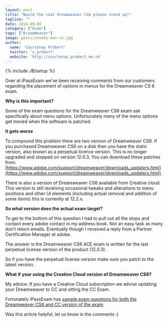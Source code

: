 ```yaml
---
layout: post
title: "Would the real Dreamweaver CS6 please stand up!"
tagline: ""
date: 2014-09-08
category: ["Exam"]
tags: ["DreamWeaver"]
image: posts/sneaky-man-v1.jpg
author:
  name: 'Courtenay Probert'
  twitter: 'c_probert'
  website: 'http://courtenay.probert.me.uk'
---
```

{% include JB/setup %}

Over at iPassExam we’ve been receiving comments from our customers regarding the placement of options in menus for the Dreamweaver CS 6 exam.

**Why is this important?**

Some of the exam questions for the Dreamweaver CS6 exam ask specifically about menu options.  Unfortunately many of the menu options get moved when the software is patched.

**It gets worse**

To compound this problem there are two version of Dreamweaver CS6.  If you purchased Dreamweaver CS6 on a disk then you have the static version, also known as a perpetual licence version.  This is no longer upgraded and stopped on version 12.0.3.  You can download these patches from: [https://www.adobe.com/support/dreamweaver/downloads_updaters.html](https://www.adobe.com/support/dreamweaver/downloads_updaters.html).  

There is also a version of Dreamweaver CS6 available from Creative cloud.  This version is still receiving occasional tweaks and alterations to menu positions and other UI elements (including actual removal and addition of some items) this is currently at 12.2.x.

**So what version does the actual exam target?**

To get to the bottom of this question I had to pull out all the stops and contact every adobe contact in my address book. Not an easy task as many don’t return emails. Eventually though I received a reply from a Partner Certification Manager at adobe.

The answer is the Dreamweaver CS6 ACE exam is written for the last perpetual license version of the product (12.0.3).

So if you have the perpetual license version make sure you patch to the latest version.  

**What if your using the Creative Cloud version of Dreamweaver CS6?**

My advice: If you have a Creative Cloud subscription we advise updating your Dreamweaver to CC and sitting the CC Exam.

Fortunately iPassExam has [sample exam questions for both the Dreamweaver CS6 and CC version of the exam](https://www.ipassexam.com/p/adobe-dreamweaver-exam-study).  

Was this article helpful, let us know in the comments :)